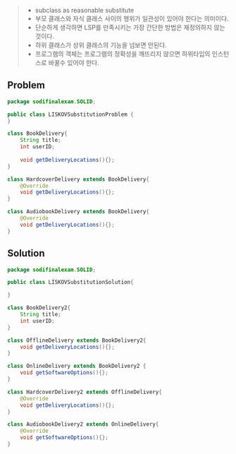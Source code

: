 > - subclass as reasonable substitute
> - 부모 클래스와 자식 클래스 사이의 행위가 일관성이 있어야 한다는 의미이다.
> - 단순하게 생각하면 LSP를 만족시키는 가장 간단한 방법은 재정의하지 않는 것이다.
> - 하위 클래스가 상위 클래스의 기능을 넘보면 안된다.
> - 프로그램의 객체는 프로그램의 정확성을 깨뜨리지 않으면 하위타입의 인스턴스로 바꿀수 있어야 한다.

## Problem
```java
package sodifinalexam.SOLID;

public class LISKOVSubstitutionProblem {
}

class BookDelivery{
    String title;
    int userID;
    
    void getDeliveryLocations(){};
}

class HardcoverDelivery extends BookDelivery{
    @Override
    void getDeliveryLocations(){};
}

class AudiobookDelivery extends BookDelivery{
    @Override
    void getDeliveryLocations(){};
}
```

## Solution
```java
package sodifinalexam.SOLID;

public class LISKOVSubstitutionSolution{

}

class BookDelivery2{
    String title;
    int userID;
}

class OfflineDelivery extends BookDelivery2{
    void getDeliveryLocations(){};
}

class OnlineDelivery extends BookDelivery2 {
    void getSoftwareOptions(){};
}

class HardcoverDelivery2 extends OfflineDelivery{
    @Override
    void getDeliveryLocations(){};
}

class AudiobookDelivery2 extends OnlineDelivery{
    @Override
    void getSoftwareOptions(){};
}
```